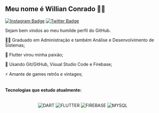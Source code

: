 ## Meu nome é Willian Conrado 👩‍💻
[![Instagram Badge](https://img.shields.io/badge/Instagram-Follow-blue?style=flat-square&logo=instagram)](https://www.instagram.com/willian_conradoo/)
[![Twitter Badge](https://img.shields.io/badge/linkedin-Follow-blue?style=flat-square&logo=linkedin)](https://www.linkedin.com/in/willianconrado/)

Sejam bem vindos ao meu humilde perfil do GitHub.

👨‍🎓 Graduado em Administração e também Análise e Desenvolvimento de Sistemas;

💙 Flutter virou minha paixão;

🧰 Usando Git/GitHub, Visual Studio Code e Firebase;

⚡ Amante de games retrôs e vintages;
##

**Tecnologias que estudo atualmente:**
<div align="center">
<div style="display: inline_block"><br>
    <img align="center" alt="DART" src="https://img.shields.io/badge/PHP-777BB4?style=for-the-badge&logo=php&logoColor=white" />
    <img align="center" alt="FLUTTER" src="https://img.shields.io/badge/Laravel-FF2D20?style=for-the-badge&logo=laravel&logoColor=white" />
    <img align="center" alt="FIREBASE" src="https://img.shields.io/badge/HTML5-E34F26?style=for-the-badge&logo=html5&logoColor=white" />
    <img align="center" alt="MYSQL" src="https://img.shields.io/badge/MySQL-00000F?style=for-the-badge&logo=mysql&logoColor=white" />
</div>
</div>
